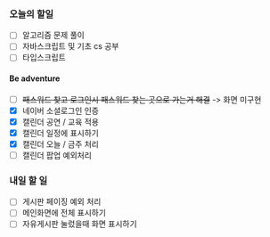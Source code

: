 ### 오늘의 할일

- [ ] 알고리즘 문제 풀이
- [ ] 자바스크립트 및 기초 cs 공부
- [ ] 타입스크립트

#### Be adventure

- [ ] ~~패스워드 찾고 로그인시 패스워드 찾는 곳으로 가는거 해결~~ -> 화면 미구현
- [x] 네이버 소셜로그인 인증
- [x] 캘린더 공연 / 교육 적용
- [x] 캘린더 일정에 표시하기
- [x] 캘린더 오늘 / 금주 처리
- [ ] 캘린더 팝업 예외처리

### 내일 할 일

- [ ] 게시판 페이징 예외 처리
- [ ] 메인화면에 전체 표시하기
- [ ] 자유게시판 눌렀을때 화면 표시하기
